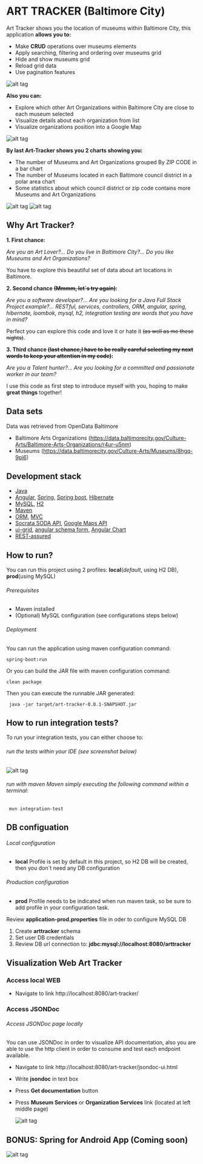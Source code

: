 # ART TRACKER (Baltimore City)

Art Tracker shows you the location of museums within Baltimore City, this application **allows you to:**
 
  * Make **CRUD** operations over museums elements
  * Apply searching, filtering and ordering over museums grid
  * Hide and show museums grid
  * Reload grid data
  * Use pagination features
  
  ![alt tag](https://dl.dropbox.com/s/g3oz89f0hexb1c1/art-tracker-1.png)
  
**Also you can:**
 
  * Explore which other Art Organizations within Baltimore City are close to each museum selected
  * Visualize details about each organization from list
  * Visualize organizations position into a Google Map
  
  ![alt tag](https://dl.dropbox.com/s/1oe8vs5wolmw3vk/art-tracker-2.png)
 
**By last Art-Tracker shows you 2 charts showing you:**
 
  * The number of Museums and Art Organizations grouped By ZIP CODE in a bar chart
  * The number of Museums located in each Baltimore council district in a polar area chart
  * Some statistics about which council district or zip code contains more Museums and Art Organizations
 
  ![alt tag](https://dl.dropbox.com/s/thuki9o0hf77u66/art-tracker-3.png)
  ![alt tag](https://dl.dropbox.com/s/soepi0kozc8zz48/art-tracker-4.png)
 
## Why Art Tracker?

 **1. First chance:** 
 
 _Are you an Art Lover?..._ 
 _Do you live in Baltimore City?..._ 
 _Do you like Museums and Art Organizations?_ 
  
 You have to explore this beautiful set of data about art locations in Baltimore.
 
 **2. Second chance ~~(Mmmm, let´s try again)~~:** 
 
 _Are you a software developer?..._ 
 _Are you looking for a Java Full Stack Project example?..._
 _RESTful, services, controllers, ORM, angular, spring, hibernate, loombok, mysql, h2, integration testing are words that you have in mind?_ 
  
  Perfect you can explore this code and love it or hate it ~~(as well as me these nights)~~. 
  
 **3. Third chance ~~(last chance,I have to be really careful selecting my next words to keep your attention in my code)~~:**
 
 _Are you a Talent hunter?..._
 _Are you looking for a committed and passionate worker in our team?_  
 
 I use this code as first step to introduce myself with you, hoping to make **great things** together!

## Data sets

  Data was retrieved from OpenData Baltimore

 * Baltimore Arts Organizations (https://data.baltimorecity.gov/Culture-Arts/Baltimore-Arts-Organizations/r4ur-u5nm)
 * Museums (https://data.baltimorecity.gov/Culture-Arts/Museums/8hgq-9pi6)
 
## Development stack
 
 * [Java](https://www.java.com/)
 * [Angular](https://angularjs.org), [Spring](http://docs.spring.io/), [Spring boot](http://docs.spring.io/spring-boot/), [Hibernate](http://projects.spring.io/spring-data/) 
 * [MySQL](https://www.mysql.com/), [H2](www.h2database.com)
 * [Maven](https://maven.apache.org/)
 * [ORM](hibernate.org/orm/what-is-an-orm/), [MVC](https://www.tutorialspoint.com/mvc.../)
 * [Socrata SODA API](https://github.com/socrata/soda-java/), [Google Maps API](https://developers.google.com/maps/)
 * [ui-grid](http://ui-grid.info/docs/), [angular schema form](https://github.com/json-schema-form/angular-schema-form), [Angular Chart](https://jtblin.github.io/angular-chart.js/)
 * [REST-assured ](https://github.com/rest-assured/rest-assured)

## How to run?

You can run this project using 2 profiles: **local**(_default_, using H2 DB), **prod**(using MySQL)

###### _Prerequisites_
 * Maven installed
 * (Optional) MySQL configuration (see configurations steps below)
 
###### _Deployment_
You can run the application using maven configuration command:

```
spring-boot:run
```

Or you can build the JAR file with maven configuration command:
 ```
 clean package
 ```
  
Then you can execute the runnable JAR generated:
 ```
  java -jar target/art-tracker-0.0.1-SNAPSHOT.jar
 ```
 
## How to run integration tests?

 To run your integration tests, you can either choose to:
  
###### _run the tests within your IDE (see screenshot below)_
 
![alt tag](https://dl.dropboxusercontent.com/s/8l7bpg4lc6g7a8p/run-tests.png)
 
###### _run with maven Maven simply executing the following command within a terminal:_
  
```
 mvn integration-test
```


## DB configuation

###### _Local configuration_
     
* **local** Profile is set by default in this project, so H2 DB will be created, then you don´t need any DB configuration

###### _Production configuration_

* **prod** Profile needs to be indicated when run maven task, so be sure to add profile in your configuration task.

Review **application-prod.properties** file in oder to configure MySQL DB

 1. Create **arttracker** schema
 2. Set user DB credentials
 3. Review DB url connection to: **jdbc:mysql://localhost:8080/arttracker**
 
## Visualization Web Art Tracker

### Access local WEB

* Navigate to link
http://localhost:8080/art-tracker/

### Access JSONDoc

###### _Access JSONDoc page locally_

 You can use JSONDoc in order to visualize API documentation, also you are able to use the http client in order to consume and test each endpoint available.
 
* Navigate to link
http://localhost:8080/art-tracker/jsondoc-ui.html  
* Write **jsondoc** in text box  
* Press **Get documentation** button  
* Press **Museum Services** or **Organization Services** link (located at left middle page) 
 
    ![alt tag]( https://dl.dropbox.com/s/yc3mouej25t2gbk/art-tracker-5.png)
 
## BONUS: Spring for Android App (Coming soon)

![alt tag](http://impossiblesolitaire.com/wp-content/uploads/2015/09/available_google.png)
